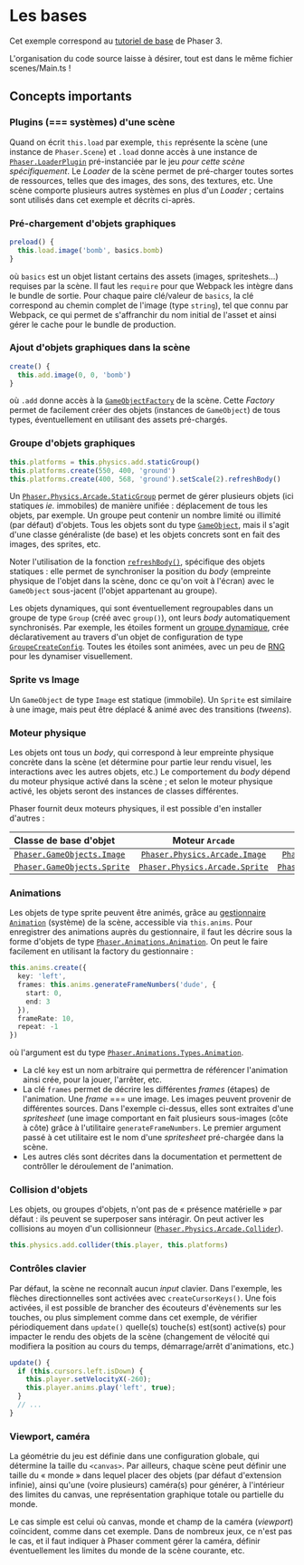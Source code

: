 # Les bases

Cet exemple correspond au [tutoriel de base](https://phaser.io/tutorials/making-your-first-phaser-3-game) de Phaser 3.

L'organisation du code source laisse à désirer, tout est dans le même fichier scenes/Main.ts !

## Concepts importants

### Plugins (=== systèmes) d'une scène

Quand on écrit `this.load` par exemple, `this` représente la scène (une instance de `Phaser.Scene`) et `.load` donne accès à une instance de [`Phaser.LoaderPlugin`](https://photonstorm.github.io/phaser3-docs/Phaser.Loader.LoaderPlugin.html) pré-instanciée par le jeu *pour cette scène spécifiquement*. Le _Loader_ de la scène permet de pré-charger toutes sortes de ressources, telles que des images, des sons, des textures, etc. Une scène comporte plusieurs autres systèmes en plus d'un _Loader_ ; certains sont utilisés dans cet exemple et décrits ci-après.

### Pré-chargement d'objets graphiques

``` ts
preload() {
  this.load.image('bomb', basics.bomb)
}
```

où `basics` est un objet listant certains des assets (images, spriteshets…) requises par la scène. Il faut les `require` pour que Webpack les intègre dans le bundle de sortie. Pour chaque paire clé/valeur de `basics`, la clé correspond au chemin complet de l'image (type `string`), tel que connu par Webpack, ce qui permet de s'affranchir du nom initial de l'asset et ainsi gérer le cache pour le bundle de production.

### Ajout d'objets graphiques dans la scène

``` ts
create() {
  this.add.image(0, 0, 'bomb')
}
```

où `.add` donne accès à la [`GameObjectFactory`](https://photonstorm.github.io/phaser3-docs/Phaser.GameObjects.GameObjectFactory.html) de la scène. Cette _Factory_ permet de facilement créer des objets (instances de `GameObject`) de tous types, éventuellement en utilisant des assets pré-chargés.

### Groupe d'objets graphiques

``` ts
this.platforms = this.physics.add.staticGroup()
this.platforms.create(550, 400, 'ground')
this.platforms.create(400, 568, 'ground').setScale(2).refreshBody()
```

Un [`Phaser.Physics.Arcade.StaticGroup`](https://photonstorm.github.io/phaser3-docs/Phaser.Physics.Arcade.StaticGroup.html) permet de gérer plusieurs objets (ici statiques *ie.* immobiles) de manière unifiée : déplacement de tous les objets, par exemple. Un groupe peut contenir un nombre limité ou illimité (par défaut) d'objets. Tous les objets sont du type [`GameObject`](https://photonstorm.github.io/phaser3-docs/Phaser.GameObjects.GameObject.html), mais il s'agit d'une classe généraliste (de base) et les objets concrets sont en fait des images, des sprites, etc.

Noter l'utilisation de la fonction [`refreshBody()`](https://photonstorm.github.io/phaser3-docs/Phaser.Physics.Arcade.Image.html#refreshBody__anchor), spécifique des objets statiques : elle permet de synchroniser la position du _body_ (empreinte physique de l'objet dans la scène, donc ce qu'on voit à l'écran) avec le `GameObject` sous-jacent (l'objet appartenant au groupe).

Les objets dynamiques, qui sont éventuellement regroupables dans un groupe de type `Group` (créé avec `group()`), ont leurs _body_ automatiquement synchronisés. Par exemple, les étoiles forment un [groupe dynamique](https://photonstorm.github.io/phaser3-docs/Phaser.Physics.Arcade.Group.html), crée déclarativement au travers d'un objet de configuration de type [`GroupeCreateConfig`](https://photonstorm.github.io/phaser3-docs/global.html#GroupCreateConfig). Toutes les étoiles sont animées, avec un peu de [RNG](https://fr.wikipedia.org/wiki/G%C3%A9n%C3%A9rateur_de_nombres_al%C3%A9atoires) pour les dynamiser visuellement.

### Sprite vs Image

Un `GameObject` de type `Image` est statique (immobile). Un `Sprite` est similaire à une image, mais peut être déplacé & animé avec des transitions (_tweens_).

### Moteur physique

Les objets ont tous un _body_, qui correspond à leur empreinte physique concrète dans la scène (et détermine pour partie leur rendu visuel, les interactions avec les autres objets, etc.) Le comportement du _body_ dépend du moteur physique activé dans la scène ; et selon le moteur physique activé, les objets seront des instances de classes différentes.

Phaser fournit deux moteurs physiques, il est possible d'en installer d'autres :

| Classe de base d'objet | Moteur `Arcade` | Moteur `MatterJS` |
|:-----------------------|:---------------:|------------------:|
| [`Phaser.GameObjects.Image`](https://photonstorm.github.io/phaser3-docs/Phaser.GameObjects.Image.html) | [`Phaser.Physics.Arcade.Image`](https://photonstorm.github.io/phaser3-docs/Phaser.Physics.Arcade.Image.html) | [`Phaser.Physics.Matter.Image`](https://photonstorm.github.io/phaser3-docs/Phaser.Physics.Matter.Image.html) |
| [`Phaser.GameObjects.Sprite`](https://photonstorm.github.io/phaser3-docs/Phaser.GameObjects.Sprite.html) | [`Phaser.Physics.Arcade.Sprite`](https://photonstorm.github.io/phaser3-docs/Phaser.Physics.Arcade.Sprite.html) | [`Phaser.Physics.Matter.Sprite`](https://photonstorm.github.io/phaser3-docs/Phaser.Physics.Matter.Sprite.html) |

### Animations

Les objets de type sprite peuvent être animés, grâce au [gestionnaire `Animation`](https://photonstorm.github.io/phaser3-docs/Phaser.GameObjects.Components.Animation.html) (système) de la scène, accessible via `this.anims`. Pour enregistrer des animations auprès du gestionnaire, il faut les décrire sous la forme d'objets de type [`Phaser.Animations.Animation`](https://photonstorm.github.io/phaser3-docs/Phaser.Animations.Animation.html). On peut le faire facilement en utilisant la factory du gestionnaire :

``` ts
this.anims.create({
  key: 'left',
  frames: this.anims.generateFrameNumbers('dude', {
    start: 0,
    end: 3
  }),
  frameRate: 10,
  repeat: -1
})
```

où l'argument est du type [`Phaser.Animations.Types.Animation`](https://photonstorm.github.io/phaser3-docs/Phaser.Animations.Types.html#.Animation).

* La clé `key` est un nom arbitraire qui permettra de référencer l'animation ainsi crée, pour la jouer, l'arrêter, etc.
* La clé `frames` permet de décrire les différentes _frames_ (étapes) de l'animation. Une _frame_ === une image. Les images peuvent provenir de différentes sources. Dans l'exemple ci-dessus, elles sont extraites d'une _spritesheet_ (une image comportant en fait plusieurs sous-images (côte à côte) grâce à l'utilitaire `generateFrameNumbers`. Le premier argument passé à cet utilitaire est le nom d'une _spritesheet_ pré-chargée dans la scène.
* Les autres clés sont décrites dans la documentation et permettent de contrôller le déroulement de l'animation.

### Collision d'objets

Les objets, ou groupes d'objets, n'ont pas de « présence matérielle » par défaut : ils peuvent se superposer sans intéragir. On peut activer les collisions au moyen d'un collisionneur ([`Phaser.Physics.Arcade.Collider`](https://photonstorm.github.io/phaser3-docs/Phaser.Physics.Arcade.Collider.html)).

``` ts
this.physics.add.collider(this.player, this.platforms)
```

### Contrôles clavier

Par défaut, la scène ne reconnaît aucun _input_ clavier. Dans l'exemple, les flèches directionnelles sont activées avec `createCursorKeys()`. Une fois activées, il est possible de brancher des écouteurs d'évènements sur les touches, ou plus simplement comme dans cet exemple, de vérifier périodiquement dans `update()` quelle(s) touche(s) est(sont) active(s) pour impacter le rendu des objets de la scène (changement de vélocité qui modifiera la position au cours du temps, démarrage/arrêt d'animations, etc.)

``` ts
update() {
  if (this.cursors.left.isDown) {
    this.player.setVelocityX(-260);
    this.player.anims.play('left', true);
  }
  // ...
}
```

### Viewport, caméra

La géométrie du jeu est définie dans une configuration globale, qui détermine la taille du `<canvas>`. Par ailleurs, chaque scène peut définir une taille du « monde » dans lequel placer des objets (par défaut d'extension infinie), ainsi qu'une (voire plusieurs) caméra(s) pour générer, à l'intérieur des limites du canvas, une représentation graphique totale ou partielle du monde.

Le cas simple est celui où canvas, monde et champ de la caméra (_viewport_) coïncident, comme dans cet exemple. Dans de nombreux jeux, ce n'est pas le cas, et il faut indiquer à Phaser comment gérer la caméra, définir éventuellement les limites du monde de la scène courante, etc.